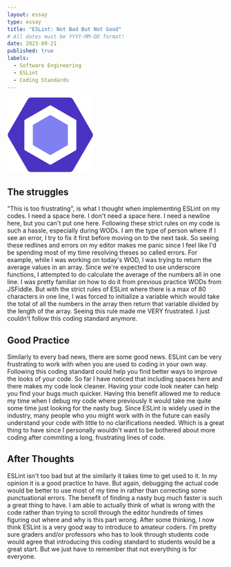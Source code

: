 ```yaml
---
layout: essay
type: essay
title: "ESLint: Not Bad But Not Good"
# All dates must be YYYY-MM-DD format!
date: 2023-09-21
published: true
labels:
  - Software Engineering
  - ESLint
  - Coding Standards
---
```


<img width="200px" class="rounded float-start pe-4" src="../img/ics314_ESLint.png">

## The struggles

"This is too frustrating", is what I thought when implementing ESLint on my codes. I need a space here. I don't need a space here. I need a newline here, but you can't put one here. Following these strict rules on my code is such a hassle, especially during WODs. I am the type of person where if I see an error, I try to fix it first before moving on to the next task. So seeing these redlines and errors on my editor makes me panic since I feel like I'd be spending most of my time resolving theses so called errors. For example, while I was working on today's WOD, I was trying to return the average values in an array. Since we're expected to use underscore functions, I attempted to do calculate the average of the numbers all in one line. I was pretty familiar on how to do it from previous practice WODs from JSFiddle. But with the strict rules of ESLint where there is a max of 80 characters in one line, I was forced to initialize a variable which would take the total of all the numbers in the array then return that variable divided by the length of the array. Seeing this rule made me VERY frustrated. I just couldn't follow this coding standard anymore.

## Good Practice

Similarly to every bad news, there are some good news. ESLint can be very frustrating to work with when you are used to coding in your own way. Following this coding standard could help you find better ways to improve the looks of your code. So far I have noticed that including spaces here and there makes my code look cleaner. Having your code look neater can help you find your bugs much quicker. Having this benefit allowed me to reduce my time when I debug my code where previously it would take me quite some time just looking for the nasty bug. Since ESLint is widely used in the industry, many people who you might work with in the future can easily understand your code with little to no clarifications needed. Which is a great thing to have since I personally wouldn't want to be bothered about more coding after commiting a long, frustrating lines of code. 

## After Thoughts

ESLint isn't too bad but at the similarly it takes time to get used to it. In my opinion it is a good practice to have. But again, debugging the actual code would be better to use most of my time in rather than correcting some punctuational errors. The benefit of finding a nasty bug much faster is such a great thing to have. I am able to actually think of what is wrong with the code rather than trying to scroll through the editor hundreds of times figuring out where and why is this part wrong. After some thinking, I now think ESLint is a very good way to introduce to amateur coders. I'm pretty sure graders and/or professors who has to look through students code would agree that introducing this coding standard to students would be a great start. But we just have to remember that not everything is for everyone.
